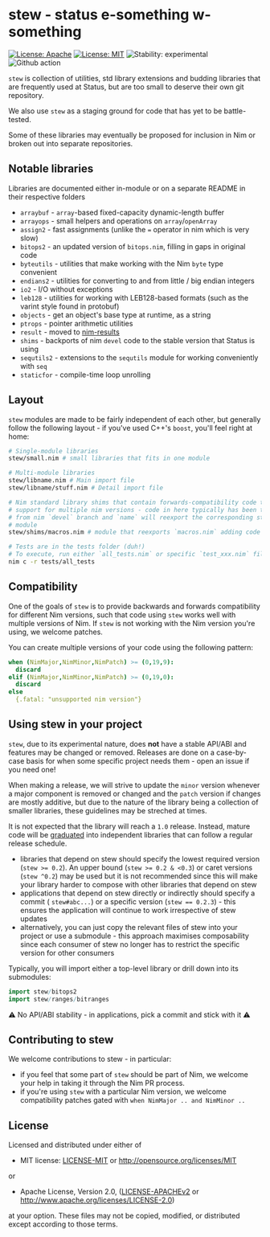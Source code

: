 # stew - status e-something w-something

[![License: Apache](https://img.shields.io/badge/License-Apache%202.0-blue.svg)](https://opensource.org/licenses/Apache-2.0)
[![License: MIT](https://img.shields.io/badge/License-MIT-blue.svg)](https://opensource.org/licenses/MIT)
![Stability: experimental](https://img.shields.io/badge/stability-experimental-orange.svg)
![Github action](https://github.com/status-im/nim-stew/workflows/CI/badge.svg)

`stew` is collection of utilities, std library extensions and budding libraries
that are frequently used at Status, but are too small to deserve their own
git repository.

We also use `stew` as a staging ground for code that has yet to be
battle-tested.

Some of these libraries may eventually be proposed for inclusion in Nim or
broken out into separate repositories.

## Notable libraries

Libraries are documented either in-module or on a separate README in their
respective folders

- `arraybuf` - `array`-based fixed-capacity dynamic-length buffer
- `arrayops` - small helpers and operations on `array`/`openArray`
- `assign2` - fast assignments (unlike the `=` operator in nim which is very slow)
- `bitops2` - an updated version of `bitops.nim`, filling in gaps in original code
- `byteutils` - utilities that make working with the Nim `byte` type convenient
- `endians2` - utilities for converting to and from little / big endian integers
- `io2` - I/O without exceptions
- `leb128` - utilities for working with LEB128-based formats (such as the varint style found in protobuf)
- `objects` - get an object's base type at runtime, as a string
- `ptrops` - pointer arithmetic utilities
- `result` - moved to [nim-results](https://github.com/arnetheduck/nim-results/)
- `shims` - backports of nim `devel` code to the stable version that Status is using
- `sequtils2` - extensions to the `sequtils` module for working conveniently with `seq`
- `staticfor` - compile-time loop unrolling

## Layout

`stew` modules are made to be fairly independent of each other, but generally
follow the following layout - if you've used C++'s `boost`, you'll feel right at
home:

```bash
# Single-module libraries
stew/small.nim # small libraries that fits in one module

# Multi-module libraries
stew/libname.nim # Main import file
stew/libname/stuff.nim # Detail import file

# Nim standard library shims that contain forwards-compatibility code to manage
# support for multiple nim versions - code in here typically has been taken
# from nim `devel` branch and `name` will reexport the corresponding std lib
# module
stew/shims/macros.nim # module that reexports `macros.nim` adding code from newer nim versions

# Tests are in the tests folder (duh!)
# To execute, run either `all_tests.nim` or specific `test_xxx.nim` files:
nim c -r tests/all_tests
```

## Compatibility

One of the goals of `stew` is to provide backwards and forwards compatibility
for different Nim versions, such that code using `stew` works well with multiple
versions of Nim. If `stew` is not working with the Nim version you're using, we
welcome patches.

You can create multiple versions of your code using the following pattern:

```nim
when (NimMajor,NimMinor,NimPatch) >= (0,19,9):
  discard
elif (NimMajor,NimMinor,NimPatch) >= (0,19,0):
  discard
else
  {.fatal: "unsupported nim version"}
```

## Using stew in your project

`stew`, due to its experimental nature, does **not** have a stable API/ABI and
features may be changed or removed. Releases are done on a case-by-case basis
for when some specific project needs them - open an issue if you need one!

When making a release, we will strive to update the `minor` version whenever a
major component is removed or changed and the `patch` version if changes are
mostly additive, but due to the nature of the library being a collection of
smaller libraries, these guidelines may be streched at times.

It is not expected that the library will reach a `1.0` release. Instead, mature
code will be [graduated](https://github.com/status-im/nim-stew/commit/2cf408b9609fc3e6c238ddbd90ab31802e650212)
into independent libraries that can follow a regular release schedule.

* libraries that depend on stew should specify the lowest required version
  (`stew >= 0.2`). An upper bound (`stew >= 0.2 & <0.3`) or caret versions
  (`stew ^0.2`) may be used but it is not recommended since this will make your
  library harder to compose with other libraries that depend on stew
* applications that depend on stew directly or indirectly should specify a
  commit ( `stew#abc...`) or a specific version (`stew == 0.2.3`) - this ensures
  the application will continue to work irrespective of stew updates
* alternatively, you can just copy the relevant files of stew into your project
  or use a submodule - this approach maximises composability since each consumer
  of stew no longer has to restrict the specific version for other consumers

Typically, you will import either a top-level library or drill down into its
submodules:
```nim
import stew/bitops2
import stew/ranges/bitranges
```

:warning: No API/ABI stability - in applications, pick a commit and stick with it :warning:

## Contributing to stew

We welcome contributions to stew - in particular:
* if you feel that some part of `stew` should be part of Nim, we welcome your help in taking it through the Nim PR process.
* if you're using `stew` with a particular Nim version, we welcome compatibility patches gated with `when NimMajor .. and NimMinor ..`

## License

Licensed and distributed under either of

* MIT license: [LICENSE-MIT](LICENSE-MIT) or http://opensource.org/licenses/MIT

or

* Apache License, Version 2.0, ([LICENSE-APACHEv2](LICENSE-APACHEv2) or http://www.apache.org/licenses/LICENSE-2.0)

at your option. These files may not be copied, modified, or distributed except according to those terms.
